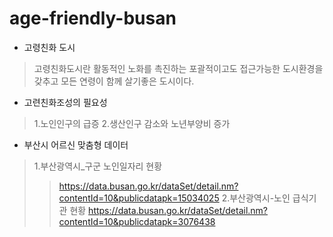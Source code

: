 # age-friendly-busan

- 고령친화 도시
>고령친화도시란 활동적인 노화를 촉진하는 포괄적이고도 접근가능한 도시환경을
갖추고 모든 연령이 함께 살기좋은 도시이다.
- 고련친화조성의 필요성
>1.노인인구의 급증
>2.생산인구 감소와 노년부양비 증가
- 부산시 어르신 맞춤형 데이터
>1.부산광역시_구군 노인일자리 현황 
>>https://data.busan.go.kr/dataSet/detail.nm?contentId=10&publicdatapk=15034025
>2.부산광역시-노인 급식기관 현황
>>https://data.busan.go.kr/dataSet/detail.nm?contentId=10&publicdatapk=3076438
